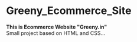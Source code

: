 # Greeny_Ecommerce_Site

<b>This is Ecommerce Website "Greeny.in"</b>
<br>
Small project based on HTML and CSS...
